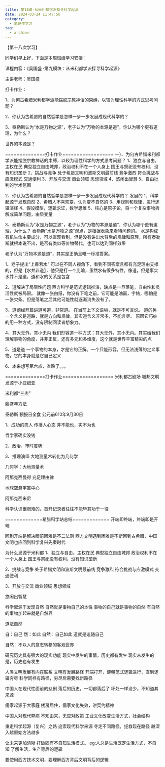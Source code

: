 ```yaml
---
title: 第18课-从米利都学派探寻科学起源
date: 2024-03-24 11:47:50
category:
  - 笔记侠学习
tag:
  - archive
---
```

【第十八次学习】

同学们早上好，下面是本周班级学习安排：

课程内容：《吴国盛 ·第九模块：从米利都学派探寻科学起源》

主讲老师：吴国盛 

打卡作业：

1、为何古希腊米利都学派能摆脱宗教神话的束缚，以较为理性科学的方式思考问题？

2、你认为古希腊的自然哲学是怎样一步一步发展成现代科学的？

3、泰勒斯认为“水是万物之源”，老子认为“万物的本源是道”，你认为哪个更有道理，为什么？

世界的本源是？

==============打卡作业==================
一）、为何古希腊米利都学派能摆脱宗教神话的束缚，以较为理性科学的方式思考问题？
1、独立与自由，主权在民
典型独立自由城邦，政治权利不在一个人身上
国王与祭祀没有权利，没有知识垄断
2、挑战与竞争
处于希腊文明和波斯文明最前线
竞争激烈
符合挑战与应激模式
交通便利
3、开放与交流
商业领域
思想领域
4、悠闲出智慧
5、自由批判的学术氛围

2、你认为古希腊的自然哲学是怎样一步一步发展成现代科学的？
发展的
1、科学起源于发现自然
2、希腊人不喜欢变，认为变不自然的
3、用规则和规律，进行逻辑演绎
4、假设模型，逻辑求证，数学思维
5、核心是原子论，将一个复杂事物拆解成简单问题，由质变量

3、泰勒斯认为“水是万物之源”，老子认为“万物的本源是道”，你认为哪个更有道理，为什么？
泰勒斯“水是万物之源”观点，是根据表象来看待问题的。
水是构成有机生命主要成分，可以直观看到，但是没有讲出水背后的规律和原理，所有泰勒斯就根本说不出，是否有类似等价物替代，也可以达到同样效果

老子认为“万物本源是道”，其实是正确且唯一标准答案。

1、老子提出“上善若水”
可以在不同人视角下，看到不同答案且都有充足理由支撑的，但是【水并非道】，他只是打一个比喻，虽然水有很多特性，像道，但是事实水并不是道，道和水的关系是包含

2、道解决了局限性问题
西方科学是范式逻辑推演，缺点是一旦落笔，自由性和灵活性就被局限。
就像一张白纸，你没有下笔之前，它可能是油画，字帖，哪怕是一张欠条。但是落笔之后其他可能性就逐渐消失没有了。

3、道德经开篇讲道可道，非常道。
在当前上下文语境，就是不可言说。
道的另一个含义是道路，就是方向和规律。其实道含义非常多，不能言尽。
原因它巧妙的用一种方式，没有限制阅读者想象力。

4、其大无外，其小无内
我们形容道一种方式：其大无外，其小无内。其实给我们理解事物的角度，并非正反，还有多元和多维度，这个就是世界丰富精彩的点

5、道是道
一个事物的本身，才是它的正解。一个只能形容，但无法浅薄的定义事物，它的本身就是它自己定义

6、本来想写第六点，省略了。。。

==============打卡作业==================
米利都古剧场
城邦文明发源于小亚细亚

米利都“三杰”

鼎盛年方法

泰勒斯
预报日全食
公元前610年9月30日

1、成功的商人
传播人心态
非不能也，实不为也

哲学家确实没钱

2、政治，审时度势

3、推理演绎
大地测量术转化为几何学


几何学：大地测量术

阿那克西曼得
充足理由律

地球空悬宇宙中心

阿那克西米尼

科学认识很艰难的，首开记录者往往不能毕其功于一役


=============希腊科学站总结=============
开端即终端，终端即是开端

回到开端是解决眼前困难是不二法则
西方文明遇到困难是不断回到古希腊，中国文明也应回到科学复兴先秦时代


为什么发源于米利都
1、独立与自由，主权在民
典型独立自由城邦
政治权利不在一个人身上
国王与祭祀没有权利，没有知识垄断

2、挑战与竞争
处于希腊文明和波斯文明最前线
竞争激烈
符合挑战与应激模式
交通便利

3、开放与交流
商业领域
思想领域

悠闲出智慧

科学起源于发现自然
自然就是事物自己的本性
事物的自己就是事物的自然
有自然的事物加起来就是自然界

道法自然

自：自己
然：如此
自然：自己如此
道就是追随自己

自然：不以人的意志转移的客观世界

研究历史具有强大的现实功能
现实中发生的事情，历史都有发生
现实未发生的是，历史也有发生

人类文明发展有内在联系
文明有发展路径
开端打开，便朝范式逻辑进行，直到逻辑穷尽
科学同样有路径，穷尽后需要找新路径

中国人在现代性面前的悲剧
落后的历史，一切都落后了
坏处一样没少，不知道其来源

儒家起源于大家庭
楼房居住，儒家文化失效，讲契约精神

中国人对现代弊病
不知由来，无应对政策
工业文化改变生活方式，社会结构


重走科学起源（复兴）之路
追索现代科学来源
寻走不同路径，拯救现在路径
越深入越原始方法越多

让未来更加清晰
打破固有不自知生活模式。
eg:人总是生活既定生活方式，不自知
了解生活，生产背后的逻辑

要使用西方技术文明，要理解西方背后文明背后的逻辑
